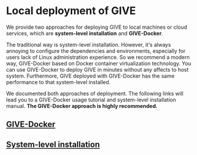 # Local deployment of GIVE
We provide two approaches for deploying GIVE to local machines or cloud services, which are **system-level installation** and **GIVE-Docker**. 

The traditional way is system-level installation. However, it's always annoying to configure the dependencies and environments, especially for users lack of Linux administration experience. So we recommend a modern way, GIVE-Docker based on Docker container virtualization technology. You can use GIVE-Docker to deploy GIVE in minutes without any affects to host system. Furthermore, GIVE deployed with GIVE-Docker has the same performance to that system-level installed. 

We documented both approaches of deployment. The following links will lead you to a GIVE-Docker usage tutorial and system-level installation manual. __The GIVE-Docker approach is highly recommended.__

## [GIVE-Docker](https://github.com/frankyan/Genomic-Interactive-Visualization-Engine-1/blob/master/tutorials/GIVE-Docker.md)


## [System-level installation](https://github.com/frankyan/Genomic-Interactive-Visualization-Engine-1/blob/master/manuals/1.2-system-level%20installation.md)
